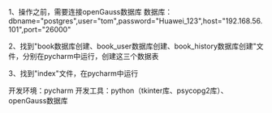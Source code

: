 1、操作之前，需要连接openGauss数据库
数据库：dbname="postgres",user="tom",password="Huawei_123",host="192.168.56.101",port="26000"

2、找到"book数据库创建、book_user数据库创建、book_history数据库创建"文件，分别在pycharm中运行，创建这三个数据表

3、找到"index"文件，在pycharm中运行

开发环境：pycharm
开发工具：python（tkinter库、psycopg2库）、openGauss数据库